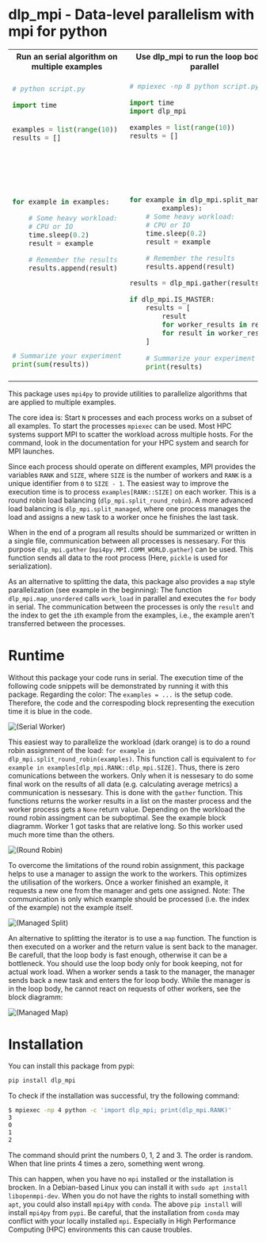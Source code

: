 # dlp_mpi - Data-level parallelism with mpi for python

<table>
<tr>
<th>
Run an serial algorithm on multiple examples
</th>
<th>
Use dlp_mpi to run the loop body in parallel
</th>
<th>
Use dlp_mpi to run a function in parallel
</th>
</tr>
<tr>
<td>

```python
# python script.py

import time


examples = list(range(10))
results = []







for example in examples:

    # Some heavy workload:
    # CPU or IO
    time.sleep(0.2)
    result = example

    # Remember the results
    results.append(result)










# Summarize your experiment
print(sum(results))
```
</td>
<td>

```python
# mpiexec -np 8 python script.py

import time
import dlp_mpi

examples = list(range(10))
results = []







for example in dlp_mpi.split_managed(
        examples):
    # Some heavy workload:
    # CPU or IO
    time.sleep(0.2)
    result = example

    # Remember the results
    results.append(result)

results = dlp_mpi.gather(results)

if dlp_mpi.IS_MASTER:
    results = [
        result
        for worker_results in results
        for result in worker_results
    ]
    
    # Summarize your experiment
    print(results)
```
</td>
<td>

```python
# mpiexec -np 8 python script.py

import time
import dlp_mpi

examples = list(range(10))
results = []

def work_load(example):
    # Some heavy workload:
    # CPU or IO
    time.sleep(0.2)
    result = example

for result in dlp_mpi.map_unordered(
        work_load, examples):





    # Remember the results
    results.append(result)









if dlp_mpi.IS_MASTER:
    # Summarize your experiment
    print(results)
```
</td>
</tr>
</table>

This package uses `mpi4py` to provide utilities to parallelize algorithms that are applied to multiple examples.

The core idea is: Start `N` processes and each process works on a subset of all examples.
To start the processes `mpiexec` can be used. Most HPC systems support MPI to scatter the workload across multiple hosts. For the command, look in the documentation for your HPC system and search for MPI launches.

Since each process should operate on different examples, MPI provides the variables `RANK` and `SIZE`, where `SIZE` is the number of workers and `RANK` is a unique identifier from `0` to `SIZE - 1`.
The easiest way to improve the execution time is to process `examples[RANK::SIZE]` on each worker.
This is a round robin load balancing (`dlp_mpi.split_round_robin`).
A more advanced load balancing is `dlp_mpi.split_managed`, where one process manages the load and assigns a new task to a worker once he finishes the last task.

When in the end of a program all results should be summarized or written in a single file, communication between all processes is nessesary.
For this purpose `dlp_mpi.gather` (`mpi4py.MPI.COMM_WORLD.gather`) can be used. This function sends all data to the root process (Here, `pickle` is used for serialization).

As an alternative to splitting the data, this package also provides a `map` style parallelization (see example in the beginning):
The function `dlp_mpi.map_unordered` calls `work_load` in parallel and executes the `for` body in serial.
The communication between the processes is only the `result` and the index to get the `i`th example from the examples, i.e., the example aren't transferred between the processes.

# Runtime

Without this package your code runs in serial.
The execution time of the following code snippets will be demonstrated by running it with this package.
Regarding the color: The `examples = ...` is the setup code.
Therefore, the code and the correspoding block representing the execution time it is blue in the code.

![(Serial Worker)](doc/tikz_split_managed_serial.svg)

This easiest way to parallelize the workload (dark orange) is to do a round robin assignment of the load:
`for example in dlp_mpi.split_round_robin(examples)`.
This function call is equivalent to `for example in examples[dlp_mpi.RANK::dlp_mpi.SIZE]`.
Thus, there is zero comunications between the workers.
Only when it is nessesary to do some final work on the results of all data (e.g. calculating average metrics) a communication is nessesary.
This is done with the `gather` function.
This functions returns the worker results in a list on the master process and the worker process gets a `None` return value.
Depending on the workload the round robin assingment can be suboptimal.
See the example block diagramm.
Worker 1 got tasks that are relative long.
So this worker used much more time than the others.

![(Round Robin)](doc/tikz_split_managed_rr.svg)

To overcome the limitations of the round robin assignment, this package helps to use a manager to assign the work to the workers.
This optimizes the utilisation of the workers.
Once a worker finished an example, it requests a new one from the manager and gets one assigned.
Note: The communication is only which example should be processed (i.e. the index of the example) not the example itself.

![(Managed Split)](doc/tikz_split_managed_split.svg)

An alternative to splitting the iterator is to use a `map` function.
The function is then executed on a worker and the return value is sent back to the manager.
Be carefull, that the loop body is fast enough, otherwise it can be a bottleneck.
You should use the loop body only for book keeping, not for actual work load.
When a worker sends a task to the manager, the manager sends back a new task and enters the for loop body. 
While the manager is in the loop body, he cannot react on requests of other workers, see the block diagramm:

![(Managed Map)](doc/tikz_split_managed_map.svg)


# Installation

You can install this package from pypi:
```bash
pip install dlp_mpi
```

To check if the installation was successful, try the following command:
```bash 
$ mpiexec -np 4 python -c 'import dlp_mpi; print(dlp_mpi.RANK)'
3
0
1
2
```
The command should print the numbers 0, 1, 2 and 3.
The order is random.
When that line prints 4 times a zero, something went wrong.

This can happen, when you have no `mpi` installed or the installation is brocken.
In a Debian-based Linux you can install it with `sudo apt install libopenmpi-dev`.
When you do not have the rights to install something with `apt`, you could also install `mpi4py` with `conda`.
The above `pip install` will install `mpi4py` from `pypi`.
Be careful, that the installation from `conda` may conflict with your locally installed `mpi`. 
Especially in High Performance Computing (HPC) environments this can cause troubles.

